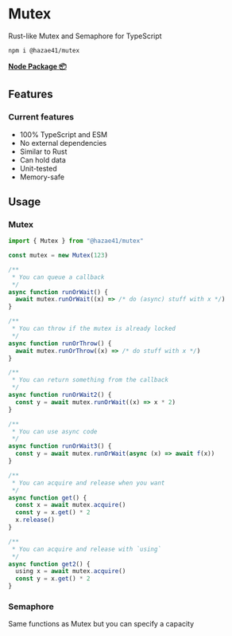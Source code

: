 # Mutex

Rust-like Mutex and Semaphore for TypeScript

```bash
npm i @hazae41/mutex
```

[**Node Package 📦**](https://www.npmjs.com/package/@hazae41/mutex)

## Features

### Current features
- 100% TypeScript and ESM
- No external dependencies
- Similar to Rust
- Can hold data
- Unit-tested
- Memory-safe

## Usage

### Mutex

```typescript
import { Mutex } from "@hazae41/mutex"

const mutex = new Mutex(123)

/**
 * You can queue a callback 
 */
async function runOrWait() {
  await mutex.runOrWait((x) => /* do (async) stuff with x */)
}

/**
 * You can throw if the mutex is already locked
 */
async function runOrThrow() {
  await mutex.runOrThrow((x) => /* do stuff with x */)
}

/**
 * You can return something from the callback
 */
async function runOrWait2() {
  const y = await mutex.runOrWait((x) => x * 2)
}

/**
 * You can use async code
 */
async function runOrWait3() {
  const y = await mutex.runOrWait(async (x) => await f(x))
}

/**
 * You can acquire and release when you want
 */
async function get() {
  const x = await mutex.acquire()
  const y = x.get() * 2
  x.release()
}

/**
 * You can acquire and release with `using`
 */
async function get2() {
  using x = await mutex.acquire()
  const y = x.get() * 2
}
```

### Semaphore

Same functions as Mutex but you can specify a capacity

